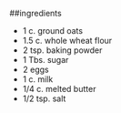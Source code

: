 ##ingredients

 - 1 c. ground oats
 - 1.5 c. whole wheat flour
 - 2 tsp. baking powder
 - 1 Tbs. sugar
 - 2 eggs
 - 1 c. milk
 - 1/4 c. melted butter
 - 1/2 tsp. salt

